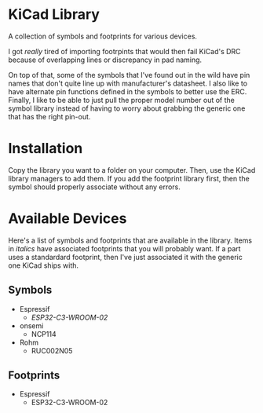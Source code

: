 # KiCad Library

A collection of symbols and footprints for various devices.

I got *really* tired of importing footrpints that would then fail KiCad's DRC because of overlapping lines or discrepancy in pad naming.

On top of that, some of the symbols that I've found out in the wild have pin names that don't quite line up with manufacturer's datasheet. I also like to have alternate pin functions defined in the symbols to better use the ERC. Finally, I like to be able to just pull the proper model number out of the symbol library instead of having to worry about grabbing the generic one that has the right pin-out.

# Installation
Copy the library you want to a folder on your computer. Then, use the KiCad library managers to add them. If you add the footprint library first, then the symbol should properly associate without any errors.

# Available Devices
Here's a list of symbols and footprints that are available in the library. Items in *italics* have associated footprints that you will probably want. If a part uses a standardard footprint, then I've just associated it with the generic one KiCad ships with.

## Symbols
* Espressif
  * *ESP32-C3-WROOM-02*
* onsemi
  * NCP114
* Rohm
  * RUC002N05

## Footprints
* Espressif
  * ESP32-C3-WROOM-02